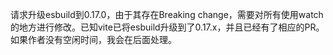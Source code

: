 请求升级esbuild到0.17.0，由于其存在Breaking change，需要对所有使用watch的地方进行修改。已知vite已将esbuild升级到了0.17.x，并且已经有了相应的PR。如果作者没有空闲时间，我会在后面处理。
